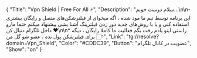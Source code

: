 {
"Title": "Vpn Shield | Free For All ⚡️",
"Description": "سلام دوست خوبم...\n\n- این برنامه توسط تیم ما مود شده ، اگه میخوای از فیلترشکن‌های متصل و رایگان بیشتری استفاده کنی و یا با روش‌های جدید دور زدن فیلترینگ آشنا بشی پیشنهاد میکنم حتما مارو داخل تلگرام دنبال کن ❤️\n\n* راستی اینو یادم رفت بگم فعالیت ما کاملا رایگان ، دیگه برای فیلترشکن پول نده ، عضو شو گل من 👇🏻",
"Link": "tg://resolve?domain=Vpn_Shield",
"Color": "#CDDC39",
"Button": "عضویت در کانال تلگرام",
"Show": "on"
}
